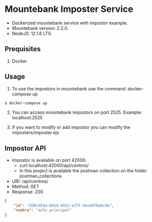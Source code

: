 # Mountebank Imposter Service

* Dockerized mountebank service with impostor example.
* Mountebank version: 2.2.0.
* NodeJS: 12.1.6 LTS.

## Prequisites

1. Docker

## Usage

1. To use the impostors in mountebank use the command: docker-compose up

```sh
$ docker-compose up
```
2. You can access mountebank impostors on port 2525. Example: localhost:2525

3. If you want to modify or add impostor you can modify the imposters/imposter.ejs

## Impostor API

* Impostor is available on port 42000.
    * curl localhost:42000/api/centros/
    * In this project is available the postman collection on the folder postman_collections
* URI: /api/centros/
* Method: GET
* Response: 200

```json
{
    "id": "d30cd5da-8424-4922-a7ff-4ecb670a6c0a",
    "nombre": "achs principal"
}
```
